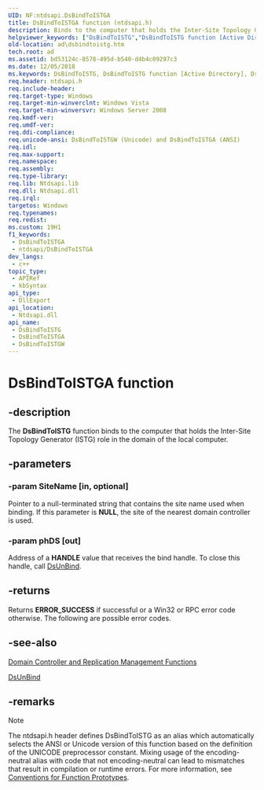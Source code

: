 ```yaml
---
UID: NF:ntdsapi.DsBindToISTGA
title: DsBindToISTGA function (ntdsapi.h)
description: Binds to the computer that holds the Inter-Site Topology Generator (ISTG) role in the domain of the local computer.
helpviewer_keywords: ["DsBindToISTG","DsBindToISTG function [Active Directory]","DsBindToISTGA","DsBindToISTGW","ad.dsbindtoistg","ntdsapi/DsBindToISTG","ntdsapi/DsBindToISTGA","ntdsapi/DsBindToISTGW"]
old-location: ad\dsbindtoistg.htm
tech.root: ad
ms.assetid: bd53124c-8578-495d-b540-d4b4c09297c3
ms.date: 12/05/2018
ms.keywords: DsBindToISTG, DsBindToISTG function [Active Directory], DsBindToISTGA, DsBindToISTGW, ad.dsbindtoistg, ntdsapi/DsBindToISTG, ntdsapi/DsBindToISTGA, ntdsapi/DsBindToISTGW
req.header: ntdsapi.h
req.include-header: 
req.target-type: Windows
req.target-min-winverclnt: Windows Vista
req.target-min-winversvr: Windows Server 2008
req.kmdf-ver: 
req.umdf-ver: 
req.ddi-compliance: 
req.unicode-ansi: DsBindToISTGW (Unicode) and DsBindToISTGA (ANSI)
req.idl: 
req.max-support: 
req.namespace: 
req.assembly: 
req.type-library: 
req.lib: Ntdsapi.lib
req.dll: Ntdsapi.dll
req.irql: 
targetos: Windows
req.typenames: 
req.redist: 
ms.custom: 19H1
f1_keywords:
 - DsBindToISTGA
 - ntdsapi/DsBindToISTGA
dev_langs:
 - c++
topic_type:
 - APIRef
 - kbSyntax
api_type:
 - DllExport
api_location:
 - Ntdsapi.dll
api_name:
 - DsBindToISTG
 - DsBindToISTGA
 - DsBindToISTGW
---
```


# DsBindToISTGA function


## -description

The <b>DsBindToISTG</b> function binds to the computer that holds the Inter-Site Topology Generator (ISTG) role in the domain of the local computer.

## -parameters

### -param SiteName [in, optional]

Pointer to a null-terminated string that contains the site name used when binding. If this parameter is <b>NULL</b>, the site of the nearest domain controller is used.

### -param phDS [out]

Address of a <b>HANDLE</b> value that receives the bind handle. To close this handle, call <a href="https://docs.microsoft.com/windows/desktop/api/ntdsapi/nf-ntdsapi-dsunbinda">DsUnBind</a>.

## -returns

Returns <b>ERROR_SUCCESS</b> if successful or a Win32 or RPC error code otherwise.
       The following are possible error codes.

## -see-also

<a href="https://docs.microsoft.com/windows/desktop/AD/dc-and-replication-management-functions">Domain Controller and Replication Management Functions</a>



<a href="https://docs.microsoft.com/windows/desktop/api/ntdsapi/nf-ntdsapi-dsunbinda">DsUnBind</a>

## -remarks

> [!NOTE]
> The ntdsapi.h header defines DsBindToISTG as an alias which automatically selects the ANSI or Unicode version of this function based on the definition of the UNICODE preprocessor constant. Mixing usage of the encoding-neutral alias with code that not encoding-neutral can lead to mismatches that result in compilation or runtime errors. For more information, see [Conventions for Function Prototypes](/windows/win32/intl/conventions-for-function-prototypes).

